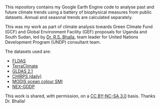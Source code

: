 This repository contains my Google Earth Engine code to analyse past and future climate trends using a battery of biophysical measures from public datasets. Annual and seasonal trends are calculated separately.

This was my work as part of climate analysis towards Green Climate Fund (GCF) and Global Environment Facility (GEF) proposals for Uganda and South Sudan, led by [Dr. R.S. Bhalla](www.feralindia.org/user/75), team leader for United Nations Development Program (UNDP) consultant team.

The datasets used are:
* [FLDAS](https://developers.google.com/earth-engine/datasets/catalog/NASA_FLDAS_NOAH01_C_GL_M_V001)
* [TerraClimate](https://developers.google.com/earth-engine/datasets/catalog/IDAHO_EPSCOR_TERRACLIMATE)
* [GLDAS 2.1](https://developers.google.com/earth-engine/datasets/catalog/NASA_GLDAS_V021_NOAH_G025_T3H)
* [CHIRPS (daily)](https://developers.google.com/earth-engine/datasets/catalog/UCSB-CHG_CHIRPS_DAILY)
* [MODIS ocean colour SMI](https://developers.google.com/earth-engine/datasets/catalog/NASA_OCEANDATA_MODIS-Aqua_L3SMI)
* [NEX-GDDP](https://developers.google.com/earth-engine/datasets/catalog/NASA_NEX-GDDP)

This work is shared, with permission, on a [CC BY-NC-SA 3.0](https://creativecommons.org/licenses/by-nc-sa/3.0/) basis. Thanks Dr. Bhalla!
